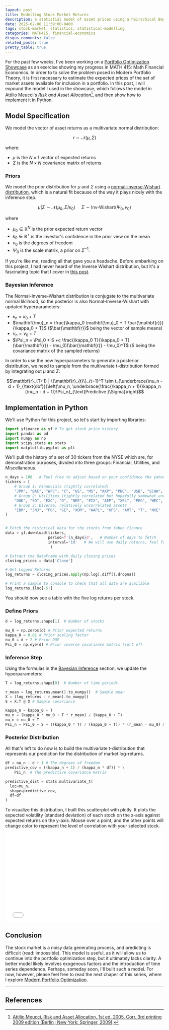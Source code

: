```yaml
---
layout: post
title: Modelling Stock Market Returns
description: a statistial model of asset prices using a heirachical Bayesian model
date: 2025-02-08 11:59:00-0400
tags: stock-market, statistics, statistical-modelling
categories: MATH415, financial-economics
disqus_comments: false
related_posts: true
pretty_table: true
---
```



For the past few weeks, I've been working on a [Portfolio Optimization Showcase](/projects/financial_econ) as an exercise showing my progress in MATH 415: Math Financial Economics. In order to to solve the problem posed in Modern Portfolio Theory, it is first necessary to estimate the expected prices of the set of market assets available for inclusion in a portfolio. In this post, I will expound the model I used in the showcase, which follows the model in Attilio Meucci's *Risk and Asset Allocation*[^fn], and then show how to implement it in Python.

## **Model Specification**

We model the vector of asset returns as a multivariate normal distribution:

$$\begin{equation}r \sim \mathcal{N}(\mu, \Sigma)\end{equation}$$

where:
- $\mu$ is the $N \times 1$ vector of expected returns
- $\Sigma$ is the $N \times N$ covariance matrix of returns

### **Priors**

We model the prior distribution for $\mu$ and $\Sigma$ using a [normal-inverse-Wishart distribution](https://en.wikipedia.org/wiki/Normal-inverse-Wishart_distribution), which is a natural fit because of the way it plays nicely with the inference step.

$$\mu | \Sigma \sim \mathcal{N}(\mu_0, \Sigma / \kappa_0) \hspace{16pt} \Sigma \sim \text{Inv-Wishart}(\Psi_0, v_0)$$

where
- $\mu_0 \in \mathbb{R}^N$ is the prior expected return vector
- $\kappa_0 \in \mathbb{R}^+$ is the investor's confidence in the prior view on the mean
- $v_0$ is the degrees of freedom
- $\Psi_0$ is the scale matrix, a prior on $\Sigma^{-1}$.

If you're like me, reading all that gave you a headache. Before embarking on this project, I had never heard of the Inverse Wishart distribution, but it's a fascinating topic that I cover in [this post](/blog/2025/invwishart).

### **Bayesian Inference**

The Normal-Inverse-Wishart distribution is conjugate to the multivariate normal liklihood, so the posterior is also Normal-Inverse-Wishart with updated hyperparameters:

- $\kappa_n = \kappa_0 + T$
- $\mathbf{\mu}_n = \frac{\kappa_0 \mathbf{\mu}_0 + T \bar{\mathbf{r}}}{\kappa_0 + T}$ ($\bar{\mathbf{r}}$ being the vector of sample means)
- $\nu_n = \nu_0 + T$
- $\Psi_n = \Psi_0 + S +c \frac{\kappa_0 T}{\kappa_0 + T}(\bar{\mathbf{r}} - \mu_0)(\bar{\mathbf{r}} - \mu_0)^T$ ($S$ being the covariance matrix of the sampled returns)

In order to use the new hyperparameters to generate a posterior distribution, we need to sample from the multivariate t-distribution formed by integrating out $\mu$ and $\Sigma$:

$$\mathbf{r}_{T+1} | \{\mathbf{r}_{t}\}_{t=1}^T \sim t_{\underbrace{\nu_n - d + 1}_{\text{dof}}}\left(\mu_n, \underbrace{\frac{\kappa_n + 1}{\kappa_n (\nu_n - d + 1)}\Psi_n}_{\text{Predictive }\Sigma}\right)$$

## **Implementation in Python**

We'll use Python for this project, so let's start by importing libraries:

```python
import yfinance as yf # To get stock price history
import pandas as pd
import numpy as np
import scipy.stats as stats
import matplotlib.pyplot as plt
```

We'll pull the history of a set of 30 tickers from the NYSE which are, for demonstration purposes, divided into three groups: Financial, Utilities, and Miscellaneous.

```python
n_days = 100   # Feel free to adjust based on your confidence the yahoo won't rate limit you
tickers = [
    # Group 1: Financials (tightly correlated)
    "JPM", "BAC", "WFC", "C", "GS", "MS", "AXP", "PNC", "USB", "SCHW",
    # Group 2: Utilities (tightly correlated but hopefully somewhat uncorrelated with Group 1)
    "DUK", "SO", "EXC", "D", "NEE", "EIX", "AEP", "XEL", "PEG", "WEC",
    # Group 3: Diverse, relatively uncorrelated assets
    "IBM", "JNJ", "PG", "GE", "XOM", "AAPL", "UPS", "AMT", "T", "NKE"
]


# Fetch the historical data for the stocks from Yahoo finance
data = yf.download(tickers,
                   period=f'{n_days}d',   # Number of days to fetch
                   interval='1d'   # We will use daily returns, feel free to adjust
                    )

# Extract the DataFrame with daily closing prices
closing_prices = data['Close']

# Get Logged Returns
log_returns = closing_prices.apply(np.log).diff().dropna()

# Print a sample to console to check that all data are available
log_returns.iloc[-5:]
```

You should now see a table with the five log returns per stock.

### **Define Priors**

```python
d = log_returns.shape[1]  # Number of stocks

mu_0 = np.zeros(d) # Prior expected returns
kappa_0 = 0.01 # Prior scaling factor
nu_0 = d + 2 # Prior DOF
Psi_0 = np.eye(d) # Prior inverse covariance matrix (sort of)
```

### **Inference Step**

Using the formulas in the [Bayesian Inference](#bayesian-inference) section, we update the hyperparameters:

```python
T = log_returns.shape[0]  # Number of time periods

r_mean = log_returns.mean().to_numpy()  # Sample mean
X = (log_returns - r_mean).to_numpy()
S = X.T @ X # Sample covariance

kappa_n = kappa_0 + T
mu_n = (kappa_0 * mu_0 + T * r_mean) / (kappa_0 + T)
nu_n = nu_0 + T
Psi_n = Psi_0 + S + ((kappa_0 * T) / (kappa_0 + T)) * (r_mean - mu_0) @ (r_mean - mu_0).T
```

### **Posterior Distribution**

All that's left to do now is to build the multivariate t-distribution that represents our prediction for the distribution of market log-returns.

```python
df = nu_n - d + 1 # The degrees of freedom
predictive_cov = ((kappa_n + 1) / (kappa_n * df)) * \
    Psi_n  # The predictive covariance matrix

predictive_dist = stats.multivariate_t(
  loc=mu_n, 
  shape=predictive_cov, 
  df=df
)
```

To visualize this distribution, I built this scatterplot with plotly. It plots the expected volatility (standard deviation) of each stock on the x-axis against expected returns on the y-axis. Mouse over a point, and the other points will change color to represent the level of correlation with your selected stock.

<div style="aspect-ratio: 16/9">
  <iframe src="{{ '/assets/plotly/stockreturnmodelling_cov_scatterplot.html' | relative_url }}" frameborder='0' scrolling='no' height="100%" width="100%"></iframe>
</div>

## **Conclusion**

The stock market is a noisy data generating process, and predicting is difficult (read: impossible). This model is useful, as it will allow us to continue into the portfolio optimization step, but it ultimately lacks clarity. A better model likely involves exogenous factors and the introduction of time series dependence. Perhaps, someday soon, I'll built such a model. For now, however, please feel free to read the next chaper of this series, where I explore [Modern Portfolio Optimization](/projects/financial_econ).

---
## **References**

[^fn]: [Attilio Meucci, Risk and Asset Allocation, 1st ed. 2005. Corr. 3rd printing 2009 edition (Berlin ; New York: Springer, 2009)](https://link.springer.com/book/10.1007/978-3-540-27904-4).